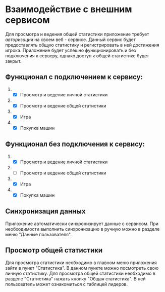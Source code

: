 # Взаимодействие с внешним сервисом 
 Для просмотра и ведения общей статистики приложение требует *авторизации* на своем веб - сервисе. Данный сервис будет предоставлять общую статистику и регистрировать в ней достижения игрока. Приложение будет успешно функционировать и без подключения к серверу, однако доступ к общей статистике будет закрыт.

 ## Функционал с подключением к сервису:
1. - [x] Просмотр и ведение личной статистики
2. - [x] Просмотр и ведение общей статистики
3. - [x] Игра
4. - [x] Покупка машин
 ## Функционал без подключения к сервису:
1. - [x] Просмотр и ведение личной статистики
2. - [ ] Просмотр и ведение общей статистики
3. - [x] Игра
4. - [x] Покупка машин
## Синхронизация данных
Приложение автоматически синхронизирует данные с сервисом. При необходимости выполнить синхронизацию в ручную можно в разделе меню "Данные пользователя".
## Просмотр общей статистики
Для просмотра статистики необходимо в главном меню приложения зайти в пункт "Статистика". В данном пункте можно посмотреть свою личную статистику. Для просмотра общей статистики необходимо в разделе "Статистика" нажать кнопку "Общая статистика". В ней пользователь может ознакомиться с таблицей лидеров.
 